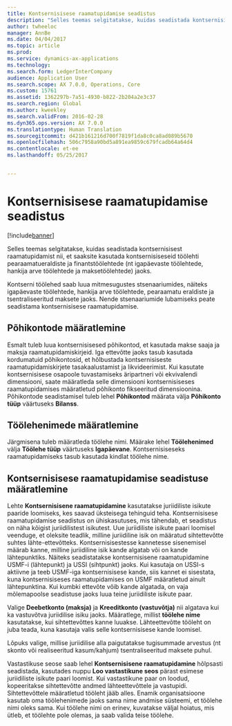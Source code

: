 ```yaml
---
title: Kontsernisisese raamatupidamise seadistus
description: "Selles teemas selgitatakse, kuidas seadistada kontsernisisest raamatupidamist nii, et saaksite kasutada kontsernisiseseid töölehti pearaamatueraldiste ja finantstöölehtede (nt igapäevaste töölehtede, hankija arve töölehtede ja maksetöölehtede) jaoks."
author: twheeloc
manager: AnnBe
ms.date: 04/04/2017
ms.topic: article
ms.prod: 
ms.service: dynamics-ax-applications
ms.technology: 
ms.search.form: LedgerInterCompany
audience: Application User
ms.search.scope: AX 7.0.0, Operations, Core
ms.custom: 15761
ms.assetid: 1362297b-7a51-4930-b822-2b204a2e3c37
ms.search.region: Global
ms.author: kweekley
ms.search.validFrom: 2016-02-28
ms.dyn365.ops.version: AX 7.0.0
ms.translationtype: Human Translation
ms.sourcegitcommit: d421b161216d700f7819f1da8c0ca8ad089b5670
ms.openlocfilehash: 506c7958a90bd5a891ea9859c679fcadb64a64d4
ms.contentlocale: et-ee
ms.lasthandoff: 05/25/2017


---
```


# <a name="intercompany-accounting-setup"></a>Kontsernisisese raamatupidamise seadistus

[!include[banner](../includes/banner.md)]


Selles teemas selgitatakse, kuidas seadistada kontsernisisest raamatupidamist nii, et saaksite kasutada kontsernisiseseid töölehti pearaamatueraldiste ja finantstöölehtede (nt igapäevaste töölehtede, hankija arve töölehtede ja maksetöölehtede) jaoks.

Kontserni töölehed saab luua mitmesugustes stsenaariumides, näiteks igapäevaste töölehtede, hankija arve töölehtede, pearaamatu eraldiste ja tsentraliseeritud maksete jaoks. Nende stsenaariumide lubamiseks peate seadistama kontsernisisese raamatupidamise.

## <a name="define-main-accounts"></a>Põhikontode määratlemine
Esmalt tuleb luua kontsernisisesed põhikontod, et kasutada makse saaja ja maksja raamatupidamiskirjeid. Iga ettevõtte jaoks tasub kasutada kordumatuid põhikontosid, et hõlbustada kontsernisiseste raamatupidamiskirjete tasakaalustamist ja likvideerimist. Kui kasutate kontsernisisese osapoole tuvastamiseks äripartneri või ekvivalendi dimensiooni, saate määratleda selle dimensiooni kontsernisiseses raamatupidamises määratletud põhikonto fikseeritud dimensioonina. Põhikontode seadistamisel tuleb lehel **Põhikontod** määrata välja **Põhikonto tüüp** väärtuseks **Bilanss**.

## <a name="define-journal-names"></a>Töölehenimede määratlemine
Järgmisena tuleb määratleda töölehe nimi. Määrake lehel **Töölehenimed** välja **Töölehe tüüp** väärtuseks **Igapäevane**. Kontsernisiseseks raamatupidamiseks tasub kasutada kindlat töölehe nime.

## <a name="define-intercompany-accounting-setup"></a>Kontsernisisese raamatupidamise seadistuse määratlemine
Lehte **Kontsernisisene raamatupidamine** kasutatakse juriidiliste isikute paaride loomiseks, kes saavad üksteisega tehinguid teha. Kontsernisisese raamatupidamise seadistus on ühiskasutuses, mis tähendab, et seadistus on näha kõigist juriidilistest isikutest. Uue juriidiliste isikute paari loomisel veenduge, et oleksite teadlik, milline juriidiline isik on määratud sihtettevõtte suhtes lähte-ettevõtteks. Kontsernisisestesse kannetesse sisenemisel määrab kanne, milline juriidiline isik kande algatab või on kande lähtepunktiks. Näiteks seadistatakse kontsernisisene raamatupidamine USMF-i (lähtepunkt) ja USSI (sihtpunkt) jaoks. Kui kasutaja on USSI-s aktiivne ja teeb USMF-iga kontsernisisese kande, siis kannet ei sisestata, kuna kontsernisiseses raamatupidamises on USMF määratletud ainult lähtepunktina. Kui kumbki ettevõte võib kande algatada, on vaja mõlemapoolse seadistuse jaoks luua teine juriidiliste isikute paar. 

Valige **Deebetkonto (maksja)** ja **Kreeditkonto (vastuvõtja)** nii algatava kui ka vastuvõtva juriidilise isiku jaoks. Määratlege, millist **töölehe nime** kasutatakse, kui sihtettevõttes kanne luuakse. Lähteettevõtte tööleht on juba teada, kuna kasutaja valis selle kontsernisisese kande loomisel. 

Lõpuks valige, millise juriidilise alla paigutatakse tugisummade arvestus (nt skonto või realiseeritud kasum/kahjum) tsentraliseeritud maksete puhul. 

Vastastikuse seose saab lehel **Kontsernisisene raamatupidamine** hõlpsasti seadistada, kasutades nuppu **Loo vastastikune seos** pärast esimese juriidiliste isikute paari loomist. Kui vastastikune paar on loodud, kopeeritakse sihtettevõtte andmed lähteettevõttele ja vastupidi. Sihtettevõttele määratletud tööleht jääb alles. Enamik organisatsioone kasutab oma töölehenimede jaoks sama nime andmise süsteemi, et töölehe nimi oleks sama. Kui töölehe nimi on erinev, kuvatakse väljal hoiatus, mis ütleb, et töölehte pole olemas, ja saab valida teise töölehe.




